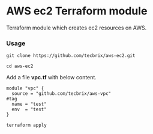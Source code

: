 # AWS ec2 Terraform module

Terraform module which creates ec2 resources on AWS. 
### Usage
```
git clone https://github.com/tecbrix/aws-ec2.git

cd aws-ec2
```
Add a file **vpc.tf** with below content.
```
module "vpc" {
  source = "github.com/tecbrix/aws-vpc"
#tag
  name = "test"
  env  = "test"
}

terraform apply
```

